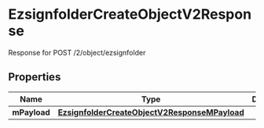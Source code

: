 

# EzsignfolderCreateObjectV2Response

Response for POST /2/object/ezsignfolder

## Properties

| Name | Type | Description | Notes |
|------------ | ------------- | ------------- | -------------|
|**mPayload** | [**EzsignfolderCreateObjectV2ResponseMPayload**](EzsignfolderCreateObjectV2ResponseMPayload.md) |  |  |



